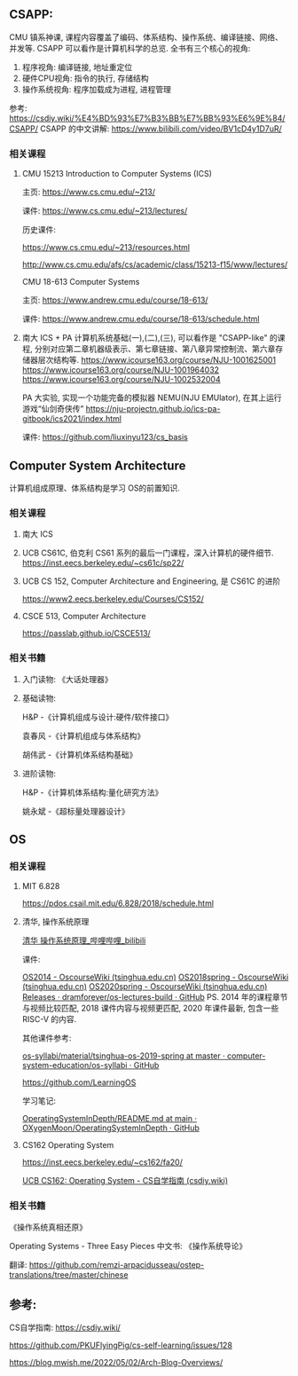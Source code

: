 ## CSAPP:

CMU 镇系神课, 课程内容覆盖了编码、体系结构、操作系统、编译链接、网络、并发等. CSAPP 可以看作是计算机科学的总览.
全书有三个核心的视角:

1. 程序视角: 编译链接, 地址重定位
2. 硬件CPU视角: 指令的执行, 存储结构
3. 操作系统视角: 程序加载成为进程, 进程管理

参考:
https://csdiy.wiki/%E4%BD%93%E7%B3%BB%E7%BB%93%E6%9E%84/CSAPP/
CSAPP 的中文讲解: https://www.bilibili.com/video/BV1cD4y1D7uR/

### 相关课程

1. CMU 15213 Introduction to Computer Systems (ICS)

    主页: https://www.cs.cmu.edu/~213/

    课件: https://www.cs.cmu.edu/~213/lectures/

    历史课件: 

    https://www.cs.cmu.edu/~213/resources.html

    http://www.cs.cmu.edu/afs/cs/academic/class/15213-f15/www/lectures/

    CMU 18-613 Computer Systems

    主页: https://www.andrew.cmu.edu/course/18-613/

    课件: https://www.andrew.cmu.edu/course/18-613/schedule.html

2. 南大 ICS + PA
    计算机系统基础(一),(二),(三), 可以看作是 "CSAPP-like" 的课程, 分别对应第二章机器级表示、第七章链接、第八章异常控制流、第六章存储器层次结构等.
    https://www.icourse163.org/course/NJU-1001625001
    https://www.icourse163.org/course/NJU-1001964032
    https://www.icourse163.org/course/NJU-1002532004

    PA 大实验, 实现一个功能完备的模拟器 NEMU(NJU EMUlator), 在其上运行游戏“仙剑奇侠传”
    https://nju-projectn.github.io/ics-pa-gitbook/ics2021/index.html

    课件:
    https://github.com/liuxinyu123/cs_basis

## Computer System Architecture
计算机组成原理、体系结构是学习 OS的前置知识.

### 相关课程

1. 南大 ICS

2. UCB CS61C, 伯克利 CS61 系列的最后一门课程，深入计算机的硬件细节.
    https://inst.eecs.berkeley.edu/~cs61c/sp22/
  
3. UCB CS 152, Computer Architecture and Engineering, 是 CS61C 的进阶

     https://www2.eecs.berkeley.edu/Courses/CS152/

4. CSCE 513, Computer Architecture

     https://passlab.github.io/CSCE513/

### 相关书籍

1. 入门读物: 《大话处理器》

2. 基础读物: 

   H&P -《计算机组成与设计:硬件/软件接口》

   袁春风 -《计算机组成与体系结构》

   胡伟武 -《计算机体系结构基础》

3. 进阶读物: 

   H&P -《计算机体系结构:量化研究方法》

   姚永斌 -《超标量处理器设计》


## OS

### 相关课程

1. MIT 6.828

   https://pdos.csail.mit.edu/6.828/2018/schedule.html

2. 清华, 操作系统原理

   [清华 操作系统原理_哔哩哔哩_bilibili](https://www.bilibili.com/video/BV1uW411f72n?p=19)

   课件:

   [OS2014 - OscourseWiki (tsinghua.edu.cn)](http://os.cs.tsinghua.edu.cn/oscourse/OS2014#Course_Introduction) 
   [OS2018spring - OscourseWiki (tsinghua.edu.cn)](http://os.cs.tsinghua.edu.cn/oscourse/OS2018spring) 
   [OS2020spring - OscourseWiki (tsinghua.edu.cn)](http://os.cs.tsinghua.edu.cn/oscourse/OS2020spring) [Releases · dramforever/os-lectures-build · GitHub](https://github.com/dramforever/os-lectures-build/releases) 
   PS. 2014 年的课程章节与视频比较匹配, 2018 课件内容与视频更匹配, 2020 年课件最新, 包含一些 RISC-V 的内容.

   其他课件参考:

   [os-syllabi/material/tsinghua-os-2019-spring at master · computer-system-education/os-syllabi · GitHub](https://github.com/computer-system-education/os-syllabi/tree/master/material/tsinghua-os-2019-spring)

   https://github.com/LearningOS

   学习笔记:

   [OperatingSystemInDepth/README.md at main · OXygenMoon/OperatingSystemInDepth · GitHub](https://github.com/OXygenMoon/OperatingSystemInDepth/blob/main/Deep_into_OperatingSystem.md)

3. CS162 Operating System

   https://inst.eecs.berkeley.edu/~cs162/fa20/

   [UCB CS162: Operating System - CS自学指南 (csdiy.wiki)](https://csdiy.wiki/操作系统/CS162/)

### 相关书籍

《操作系统真相还原》

Operating Systems - Three Easy Pieces 中文书: 《操作系统导论》

翻译: https://github.com/remzi-arpacidusseau/ostep-translations/tree/master/chinese

## 参考:
CS自学指南:
https://csdiy.wiki/

https://github.com/PKUFlyingPig/cs-self-learning/issues/128

https://blog.mwish.me/2022/05/02/Arch-Blog-Overviews/